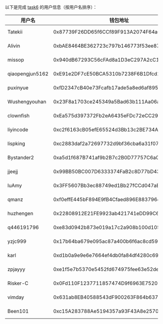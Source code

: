 以下是完成 [task6](../task/task6.md) 的用户信息（按用户名排序）：

|    用户名     | 钱包地址                                   | tx                                                                                                               |
|---------------|--------------------------------------------|------------------------------------------------------------------------------------------------------------------|
| Tatekii         | 0x87739F26DD65f6CCf89F913A2074F64a6aC710E3 | [4 MON](https://testnet.monadexplorer.com/tx/0x266722f07b3faf2063908268932619e5553b90f37c69a14656ed41dcd6a62098) |
| Alivin          | 0xbAE8464BE362723c797b146773f53ee879794623 | [4 MON]() |
| missop          | 0x940dB67293C56cFAd8a1D3eC297A2cC1A4b10e4B | [4 MON](https://testnet.monadexplorer.com/tx/0x241df2348a934120d688b4c12eb0992f243ced962a74f54f3bd3c4f3983f213b) |
| qiaopengjun5162 | 0xE91e2DF7cE50BCA5310b7238F6B1Dfcd15566bE5 | [4 MON](https://testnet.monadexplorer.com/tx/0x3a69c5d5102076d3aa23d413b0550bd16d7aaaa68dc4970de5ec98589e3474db) |
| puxinyue        | 0xfD2347cB40e73Fcafb17ade5a8ed6af895eD1c5c | [4 MON](https://testnet.monadexplorer.com/tx/0xb3e7b1a1a4a0049870be1ac41d9124a7f39e87774ab7c14f154a7446edf122de) |
| Wushengyouhan   | 0x23F8a1703ce245349a5Bad63b111Aa06ada7bB30 | [4 MON](https://testnet.monadexplorer.com/tx/0x9c85923bac62f6be12c44a8253c52d5308eacbe9d1fd53ff8f71cbe191eaf6af) |
| clownfish       | 0xEa575d397372Fb2eA6435eFDc72eCC29BecfC396 | [4 MON](https://testnet.monadexplorer.com/tx/0x1424a98fc826bca59d92227e81b924c59318fd4c4e63a82739f33ea438f05104) |
| liyincode       | 0xc2f6163cB05efE65524d3Bb13c2BE734A6916385 | [4 MON](https://testnet.monadexplorer.com/tx/0xd898561dadbb9e58827ec8272ea9ee971865f6df29b06854be747d32d0c9c711) |
| lispking        | 0xc2883daf2a72697732d9bf36cba6a31f07c4d472 | [4 MON](https://testnet.monadexplorer.com/tx/0x298025c8459fbb127da0a16d71ce9dc8aea01b34f9c892ab90d5e359c90542e9) |
| Bystander2      | 0xa5d1f687B741af9b2B7c2B0D77757C6a0De69055 | [4 MON](https://testnet.monadexplorer.com/tx/0x7ce974be6e3866ca6d16330f46b216c6f3ff4be52c2f28f3f38135fb1273627c) |
| jjeejj          | 0x99BB50BC007D6333374FaB2c8D77bD43Fe9Ce2F9 | [4 MON](https://testnet.monadexplorer.com/tx/0xa6a23d8333bf3a33f171c0a25429ba02c8835b6236c02f5975d059f1314ac7c0) |
| luAmy           | 0x3FF5607Bb3ec88749ed1Bb27fCCd047aBf60619e | [4 MON](https://testnet.monadexplorer.com/tx/0x5aff9d033e417f4ae628b4642037b447e9cc74d3c36549e8188ccda7d1e16394) |
| qmanz           | 0xf0effE445bF894E9fB4Cfaed896E8837964Ba223 | [4 MON](https://testnet.monadexplorer.com/tx/0x8a555115606bf16150a026c850eb93aab7c058729ee0e225f8cd51103ab57a59) |
| huzhengen       | 0x22808912E21FE9923ab421741eDD99C611A2661C | [4 MON](https://testnet.monadexplorer.com/tx/0xab6a89bdbb43d080b2597fca4c6152136563d8fa3f6b42b209529447dd08e9f0) |
| q446191796      | 0xe83d0942b873e019a17c2a908b100d1051387ca3 | [4 MON](https://testnet.monadexplorer.com/tx/0xc06b9ba4b8f7dfd923b61030679944045264ef0d32502a35267cac30477d4f92) |
| yzjc999         | 0x17b64ba679e095ac87a400b6f6ac8cd591b517f9 | [4 MON](https://testnet.monadexplorer.com/tx/0xe9e394125ecdb2f7d1da8a2c40c4873fc55492d70dc3d9c68f7052206405d3cb) |
| karl            | 0xd1b0a9e9e6e7664ef4db0fa84df4280c69333333 | [4 MON](https://testnet.monadexplorer.com/tx/0x73c3a3e9943ed70e62c19ae5e5e96f1a7d391ce3dfa7ed68400f20a24204bc70) |
| zpjayyy         | 0xe1f5e7b5370e5452fd674975fee63e52de283545 | [4 MON](https://testnet.monadexplorer.com/tx/0x3346a711b54c95c323286fd9e63fe930409a6cd7a6a7a8a2e12b0a22c0f79c72) |
| Risker-C        | 0x0Fd110F1237711857474D9f6963E75206798fB91 | [4 MON](https://testnet.monvision.io/tx/0x928f67c51a2ace2e7a9f322628ef424995d2ac9e20d91720207f1f69eb6c6ece) |
| vimday          | 0x631ab8EB40588543dF900263F864b6376d56A587 | [4 MON](https://testnet.monadexplorer.com/tx/0x9bcc297c56380842f3822893aeba1cfc5e6d187a7cdcc829ce2ca6db170d008c) |
| Been101         | 0xc15A283788Ae5194357a93F43A8e257046235cfd | [4 MON](https://testnet.monadexplorer.com/tx/0xb8b214fddc1774064ada215faa416c2857463d7b41b400b852fed8c0bf2d3638) |